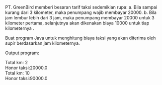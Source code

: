 PT. GreenBird memberi besaran tarif taksi sedemikian rupa:
a.	Bila sampai kurang dari 3 kilometer, maka penumpang wajib membayar 20000.
b.	Bila jam lembur lebih dari 3 jam, maka penumpang membayar 20000 untuk 3 kilometer pertama, selanjutnya akan dikenakan biaya 10000 untuk tiap kilometernya .

Buat  program Java untuk menghitung biaya taksi yang akan diterima oleh supir berdasarkan jam kilometernya.

Output program:

Total km: 2 <br>
Honor taksi:20000.0 <br>
Total km: 10 <br>
Honor taksi:90000.0 <br>